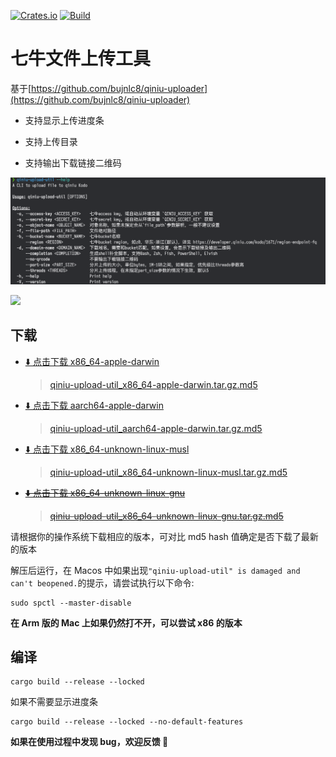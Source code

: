 [![Crates.io](https://img.shields.io/crates/v/qiniu-upload-util?style=flat-square)](https://crates.io/crates/qiniu-upload-util)
[![Build](https://github.com/bujnlc8/qiniu-upload-util/actions/workflows/qiniu-upload.yml/badge.svg)](https://github.com/bujnlc8/qiniu-upload-util/actions/workflows/qiniu-upload.yml)

# 七牛文件上传工具

基于[https://github.com/bujnlc8/qiniu-uploader](https://github.com/bujnlc8/qiniu-uploader)

- 支持显示上传进度条

- 支持上传目录

- 支持输出下载链接二维码

![](./snapshots/help.png)

![](./snapshots/snapshot.png)

## 下载

- [⬇️ 点击下载 x86_64-apple-darwin](https://github.com/bujnlc8/qiniu-upload-util/releases/download/0.1.3/qiniu-upload-util_x86_64-apple-darwin.tar.gz)

  > [qiniu-upload-util_x86_64-apple-darwin.tar.gz.md5](https://github.com/bujnlc8/qiniu-upload-util/releases/download/0.1.3/qiniu-upload-util_x86_64-apple-darwin.tar.gz.md5)

- [⬇️ 点击下载 aarch64-apple-darwin](https://github.com/bujnlc8/qiniu-upload-util/releases/download/0.1.3/qiniu-upload-util_aarch64-apple-darwin.tar.gz)

  > [qiniu-upload-util_aarch64-apple-darwin.tar.gz.md5](https://github.com/bujnlc8/qiniu-upload-util/releases/download/0.1.3/qiniu-upload-util_aarch64-apple-darwin.tar.gz.md5)

- [⬇️ 点击下载 x86_64-unknown-linux-musl](https://github.com/bujnlc8/qiniu-upload-util/releases/download/0.1.3/qiniu-upload-util_x86_64-unknown-linux-musl.tar.gz)

  > [qiniu-upload-util_x86_64-unknown-linux-musl.tar.gz.md5](https://github.com/bujnlc8/qiniu-upload-util/releases/download/0.1.3/qiniu-upload-util_x86_64-unknown-linux-musl.tar.gz.md5)

- ~~[⬇️ 点击下载 x86_64-unknown-linux-gnu](https://github.com/bujnlc8/qiniu-upload-util/releases/download/0.1.3/qiniu-upload-util_x86_64-unknown-linux-gnu.tar.gz)~~

  > ~~[qiniu-upload-util_x86_64-unknown-linux-gnu.tar.gz.md5](https://github.com/bujnlc8/qiniu-upload-util/releases/download/0.1.3/qiniu-upload-util_x86_64-unknown-linux-gnu.tar.gz.md5)~~

请根据你的操作系统下载相应的版本，可对比 md5 hash 值确定是否下载了最新的版本

解压后运行，在 Macos 中如果出现`"qiniu-upload-util" is damaged and can't beopened.`的提示，请尝试执行以下命令:

```
sudo spctl --master-disable
```

**在 Arm 版的 Mac 上如果仍然打不开，可以尝试 x86 的版本**

## 编译

```
cargo build --release --locked
```

如果不需要显示进度条

```
cargo build --release --locked --no-default-features
```

**如果在使用过程中发现 bug，欢迎反馈 👏**
